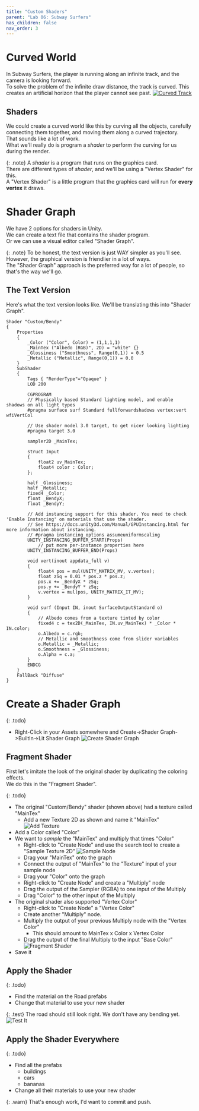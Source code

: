 ```yaml
---
title: "Custom Shaders"
parent: "Lab 06: Subway Surfers"
has_children: false
nav_order: 3
---
```


# Curved World
In Subway Surfers, the player is running along an infinite track, and the camera is looking forward.\
To solve the problem of the infinite draw distance, the track is curved. This creates an artificial horizon that the player cannot see past.
[![Curved Track](images/lab06/curvedtrack.jpg)](https://youtu.be/ZtHCnXMjIXY?t=55)

## Shaders
We could create a curved world like this by curving all the objects, carefully connecting them together, and moving them along a curved trajectory.\
That sounds like a lot of work.\
What we'll really do is program a *shader* to perform the curving for us during the render.

{: .note}
A *shader* is a program that runs on the graphics card.\
There are different types of *shader*, and we'll be using a "Vertex Shader" for this.\
A "Vertex Shader" is a little program that the graphics card will run for **every vertex** it draws.

# Shader Graph
We have 2 options for shaders in Unity.\
We can create a text file that contains the shader program.\
Or we can use a visual editor called "Shader Graph".

{: .note}
To be honest, the text version is just WAY simpler as you'll see.\
However, the graphical version is friendlier in a lot of ways.\
The "Shader Graph" approach is the preferred way for a lot of people, so that's the way we'll go.

## The Text Version
Here's what the text version looks like. We'll be translating this into "Shader Graph".
```
Shader "Custom/Bendy"
{
    Properties
    {
        _Color ("Color", Color) = (1,1,1,1)
        _MainTex ("Albedo (RGB)", 2D) = "white" {}
        _Glossiness ("Smoothness", Range(0,1)) = 0.5
        _Metallic ("Metallic", Range(0,1)) = 0.0
    }
    SubShader
    {
        Tags { "RenderType"="Opaque" }
        LOD 200

        CGPROGRAM
        // Physically based Standard lighting model, and enable shadows on all light types
        #pragma surface surf Standard fullforwardshadows vertex:vert wfiVertCol

        // Use shader model 3.0 target, to get nicer looking lighting
        #pragma target 3.0

        sampler2D _MainTex;

        struct Input
        {
            float2 uv_MainTex;
            float4 color : Color;
        };

        half _Glossiness;
        half _Metallic;
        fixed4 _Color;
        float _BendyX;
        float _BendyY;

        // Add instancing support for this shader. You need to check 'Enable Instancing' on materials that use the shader.
        // See https://docs.unity3d.com/Manual/GPUInstancing.html for more information about instancing.
        // #pragma instancing_options assumeuniformscaling
        UNITY_INSTANCING_BUFFER_START(Props)
            // put more per-instance properties here
        UNITY_INSTANCING_BUFFER_END(Props)

        void vert(inout appdata_full v)
        {
            float4 pos = mul(UNITY_MATRIX_MV, v.vertex);
            float zSq = 0.01 * pos.z * pos.z;
            pos.x += _BendyX * zSq;
            pos.y += _BendyY * zSq;
            v.vertex = mul(pos, UNITY_MATRIX_IT_MV);
        }

        void surf (Input IN, inout SurfaceOutputStandard o)
        {
            // Albedo comes from a texture tinted by color
            fixed4 c = tex2D(_MainTex, IN.uv_MainTex) * _Color * IN.color;
            o.Albedo = c.rgb;
            // Metallic and smoothness come from slider variables
            o.Metallic = _Metallic;
            o.Smoothness = _Glossiness;
            o.Alpha = c.a;
        }
        ENDCG
    }
    FallBack "Diffuse"
}
```

# Create a Shader Graph

{: .todo}
* Right-Click in your Assets somewhere and Create->Shader Graph->BuiltIn->Lit Shader Graph
![Create Shader Graph](images/lab06/createshadergraph.jpg "Create Shader Graph")

## Fragment Shader
First let's imitate the look of the original shader by duplicating the coloring effects.\
We do this in the "Fragment Shader".

{: .todo}
* The original "Custom/Bendy" shader (shown above) had a texture called "MainTex"
    * Add a new Texture 2D as shown and name it "MainTex"
![Add Texture](images/lab06/newtex.jpg "Add Texture")
* Add a Color called "Color"
* We want to *sample* the "MainTex" and multiply that times "Color"
    * Right-click to "Create Node" and use the search tool to create a "Sample Texture 2D"
![Sample Node](images/lab06/samplenode.jpg "Sample Node")
    * Drag your "MainTex" onto the graph
    * Connect the output of "MainTex" to the "Texture" input of your sample node
    * Drag your "Color" onto the graph
    * Right-click to "Create Node" and create a "Multiply" node
    * Drag the output of the Sampler (RGBA) to one input of the Multiply
    * Drag "Color" to the other input of the Multiply
* The original shader also supported "Vertex Color"
    * Right-click to "Create Node" a "Vertex Color"
    * Create another "Multiply" node.
    * Multiply the output of your previous Multiply node with the "Vertex Color"
        * This should amount to MainTex x Color x Vertex Color
    * Drag the output of the final Multiply to the input "Base Color"
![Fragment Shader](images/lab06/fragmentshader.jpg "Fragment Shader")
* Save it

## Apply the Shader

{: .todo}
* Find the material on the Road prefabs
* Change that material to use your new shader

{: .test}
The road should still look right.
We don't have any bending yet.
![Test It](images/lab06/fragtest.jpg "Test It")

## Apply the Shader Everywhere

{: .todo}
* Find all the prefabs
    * buildings
    * cars
    * bananas
* Change all their materials to use your new shader

{: .warn}
That's enough work, I'd want to commit and push.








